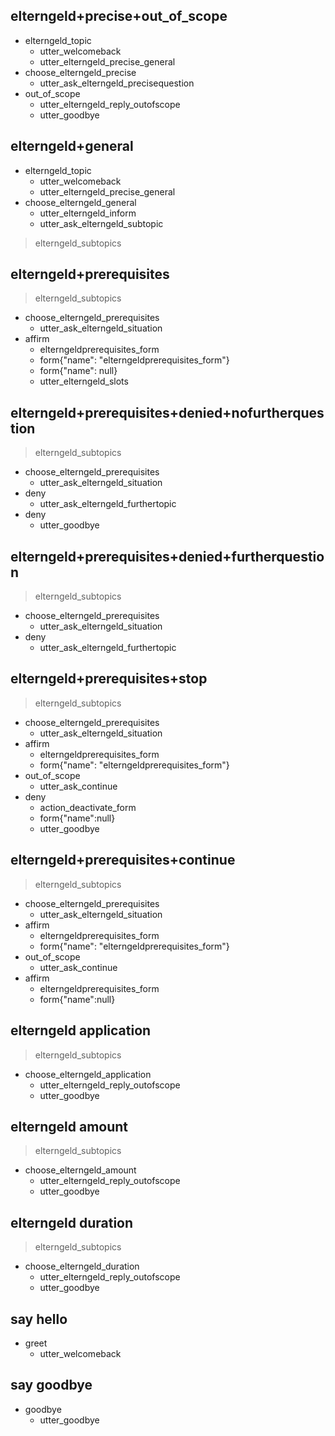 ## elterngeld+precise+out_of_scope
* elterngeld_topic
  - utter_welcomeback
  - utter_elterngeld_precise_general
* choose_elterngeld_precise
  - utter_ask_elterngeld_precisequestion
* out_of_scope
  - utter_elterngeld_reply_outofscope
  - utter_goodbye

## elterngeld+general
* elterngeld_topic
  - utter_welcomeback
  - utter_elterngeld_precise_general
* choose_elterngeld_general
  - utter_elterngeld_inform
  - utter_ask_elterngeld_subtopic
> elterngeld_subtopics

<!-- Subtopics: prerequisites, application, amount, timeframe -->
## elterngeld+prerequisites
> elterngeld_subtopics
* choose_elterngeld_prerequisites
  - utter_ask_elterngeld_situation
* affirm
  - elterngeldprerequisites_form
  - form{"name": "elterngeldprerequisites_form"}
  - form{"name": null}
  - utter_elterngeld_slots

## elterngeld+prerequisites+denied+nofurtherquestion
> elterngeld_subtopics
* choose_elterngeld_prerequisites
  - utter_ask_elterngeld_situation
* deny
  - utter_ask_elterngeld_furthertopic
* deny
  - utter_goodbye

## elterngeld+prerequisites+denied+furtherquestion
> elterngeld_subtopics
* choose_elterngeld_prerequisites
  - utter_ask_elterngeld_situation
* deny
  - utter_ask_elterngeld_furthertopic

## elterngeld+prerequisites+stop
> elterngeld_subtopics
* choose_elterngeld_prerequisites
  - utter_ask_elterngeld_situation
* affirm
  - elterngeldprerequisites_form
  - form{"name": "elterngeldprerequisites_form"}
* out_of_scope
  - utter_ask_continue
* deny
  - action_deactivate_form
  - form{"name":null}
  - utter_goodbye

## elterngeld+prerequisites+continue
> elterngeld_subtopics
* choose_elterngeld_prerequisites
  - utter_ask_elterngeld_situation
* affirm
  - elterngeldprerequisites_form
  - form{"name": "elterngeldprerequisites_form"}
* out_of_scope
  - utter_ask_continue
* affirm
  - elterngeldprerequisites_form
  - form{"name":null}

<!-- further topic: application, amount, duration -->

## elterngeld application
> elterngeld_subtopics
* choose_elterngeld_application
  - utter_elterngeld_reply_outofscope
  - utter_goodbye

## elterngeld amount
> elterngeld_subtopics
* choose_elterngeld_amount
  - utter_elterngeld_reply_outofscope
  - utter_goodbye

## elterngeld duration
> elterngeld_subtopics
* choose_elterngeld_duration
  - utter_elterngeld_reply_outofscope
  - utter_goodbye 
  
<!-- chitchat & co -->

## say hello
* greet
  - utter_welcomeback

## say goodbye
* goodbye
  - utter_goodbye
